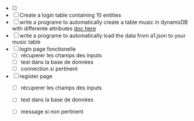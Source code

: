 - [ ]
- [ ] Create a login table containing 10 entities
- [ ] write a programe to automatically create a table music in dynamoDB with differente attributes
        [doc here](https://boto3.amazonaws.com/v1/documentation/api/latest/guide/dynamodb.html)
- [ ] write a programe to automatically load the data from a1.json to your music table
- [ ] login page fonctionelle
    - [ ] récuperer les champs des inputs
    - [ ] test dans la base de données
    - [ ] connection si pertinent
- [ ] register page
    - [ ] récuperer les champs des inputs
    - [ ] test dans la base de données
    - [ ] message si non pertinent


